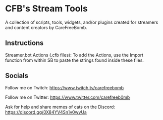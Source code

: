 # CFB's Stream Tools

A collection of scripts, tools, widgets, and/or plugins created for streamers and content creators by CareFreeBomb.

## Instructions

Streamer.bot Actions (.cfb files):
To add the Actions, use the Import function from within SB to paste the strings found inside these files.

## Socials

Follow me on Twitch: https://www.twitch.tv/carefreebomb

Follow me on Twitter: https://www.twitter.com/carefreeb0mb

Ask for help and share memes of cats on the Discord: https://discord.gg/0X84YV4Sn1v0wyUa
